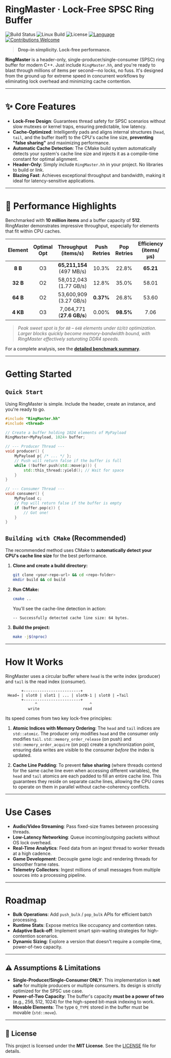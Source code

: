 # RingMaster · Lock-Free SPSC Ring Buffer

![Build Status](https://img.shields.io/badge/status-working-green)
![Linux Build](https://img.shields.io/badge/Platform-Linux-blue.svg)
![License](https://img.shields.io/badge/license-MIT-blue)
[![Language](https://img.shields.io/badge/Language-C%2B%2B20-lightgrey.svg)](https://isocpp.org/)
[![Contributions Welcome](https://img.shields.io/badge/Contributions-Welcome-brightgreen.svg)](https://github.com/Vaibhav-20022002/RingMaster/issues)

> **Drop-in simplicity. Lock-free performance.**

**RingMaster** is a header-only, single-producer/single-consumer (SPSC) ring buffer for modern C++. Just include `RingMaster.hh`, and you're ready to blast through millions of items per second—no locks, no fuss. It's designed from the ground up for extreme speed in concurrent workflows by eliminating lock overhead and minimizing cache contention.

---

# ✨ Core Features

  - **Lock-Free Design**: Guarantees thread safety for SPSC scenarios without slow mutexes or kernel traps, ensuring predictable, low latency.
  - **Cache-Optimized**: Intelligently pads and aligns internal structures (`head`, `tail`, and the buffer itself) to the CPU's cache line size, **preventing "false sharing"** and maximizing performance.
  - **Automatic Cache Detection**: The CMake build system automatically detects your system's cache line size and injects it as a compile-time constant for optimal alignment.
  - **Header-Only**: Simply include `RingMaster.hh` in your project. No libraries to build or link.
  - **Blazing Fast**: Achieves exceptional throughput and bandwidth, making it ideal for latency-sensitive applications.

---

# 🚀 Performance Highlights

Benchmarked with **10 million items** and a buffer capacity of **512**. RingMaster demonstrates impressive throughput, especially for elements that fit within CPU caches.

| Element | Optimal Opt | Throughput (items/s) | Push Retries | Pop Retries | Efficiency (items/µs) |
| :---: | :-------: | :----------------: | :------: | :-------: | :-------------: |
| **8 B** |     O3      | **65,211,154** (497 MB/s)  |    10.3%     |    22.8%    |       **65.21** |
| **32 B**|     O2      |    58,012,043 (1.77 GB/s)  |    12.8%     |    35.0%    |         58.01         |
| **64 B**|     O2      |    53,600,909 (3.27 GB/s)  |  **0.37%** |    26.8%    |         53.60         |
| **4 KB**|     O3      |    7,064,771 (**27.6 GB/s**) |    0.00%     |  **98.5%** |         7.06          |

> *Peak sweet spot is for `8B` – `64B` elements under `O2`/`O3` optimization. Larger blocks quickly become memory-bandwidth bound, with RingMaster effectively saturating DDR4 speeds.*

For a complete analysis, see the [**detailed benchmark summary**](https://www.google.com/search?q=./benchmarks/benchmark.md).

---

# Getting Started

## `Quick Start`

Using RingMaster is simple. Include the header, create an instance, and you're ready to go.

```cpp
#include "RingMaster.hh"
#include <thread>

// Create a buffer holding 1024 elements of MyPayload
RingMaster<MyPayload, 1024> buffer;

// --- Producer Thread ---
void producer() {
    MyPayload p{ /* ... */ };
    // Push will return false if the buffer is full
    while (!buffer.push(std::move(p))) {
        std::this_thread::yield(); // Wait for space
    }
}

// --- Consumer Thread ---
void consumer() {
    MyPayload c;
    // Pop will return false if the buffer is empty
    if (buffer.pop(c)) {
        // Got one!
    }
}
```

## `Building with CMake` (Recommended)

The recommended method uses CMake to **automatically detect your CPU's cache line size** for the best performance.

1.  **Clone and create a build directory:**

    ```sh
    git clone <your-repo-url> && cd <repo-folder>
    mkdir build && cd build
    ```

2.  **Run CMake:**

    ```sh
    cmake ..
    ```

    You'll see the cache-line detection in action:

    ```
    -- Successfully detected cache line size: 64 bytes.
    ```

3.  **Build the project:**

    ```sh
    make -j$(nproc)
    ```

---

# How It Works

RingMaster uses a circular buffer where `head` is the write index (producer) and `tail` is the read index (consumer).

```
       +-------------------------+
 Head→ | slot0 | slot1 | ... | slotN-1 | slot0 | ←Tail
       +-------------------------+
             ^                       ^
          write                   read
```

Its speed comes from two key lock-free principles:

1.  **Atomic Indices with Memory Ordering**: The `head` and `tail` indices are `std::atomic`. The producer only modifies `head` and the consumer only modifies `tail`. `std::memory_order_release` (on push) and `std::memory_order_acquire` (on pop) create a synchronization point, ensuring data writes are visible to the consumer *before* the index is updated.

2.  **Cache Line Padding**: To prevent **false sharing** (where threads contend for the same cache line even when accessing different variables), the `head` and `tail` atomics are each padded to fill an entire cache line. This guarantees they reside on separate cache lines, allowing the CPU cores to operate on them in parallel without cache-coherency conflicts.

---

# Use Cases

  - **Audio/Video Streaming**: Pass fixed-size frames between processing threads.
  - **Low-Latency Networking**: Queue incoming/outgoing packets without OS lock overhead.
  - **Real-Time Analytics**: Feed data from an ingest thread to worker threads at a high cadence.
  - **Game Development**: Decouple game logic and rendering threads for smoother frame rates.
  - **Telemetry Collectors**: Ingest millions of small messages from multiple sources into a processing pipeline.

---

# Roadmap

  - **Bulk Operations**: Add `push_bulk` / `pop_bulk` APIs for efficient batch processing.
  - **Runtime Stats**: Expose metrics like occupancy and contention rates.
  - **Adaptive Back-off**: Implement smart spin-waiting strategies for high-contention scenarios.
  - **Dynamic Sizing**: Explore a version that doesn't require a compile-time, power-of-two capacity.

---

## ⚠️ Assumptions & Limitations

  - **Single-Producer/Single-Consumer ONLY**: This implementation is **not safe** for multiple producers or multiple consumers. Its design is strictly optimized for the SPSC use case.
  - **Power-of-Two Capacity**: The buffer's capacity **must be a power of two** (e.g., 256, 512, 1024) for the high-speed bit-mask indexing to work.
  - **Movable Elements**: The type `Q_TYPE` stored in the buffer must be movable (`std::move`).

---

## 📜 License

This project is licensed under the **MIT License**. See the [LICENSE](https://www.google.com/search?q=./LICENSE) file for details.